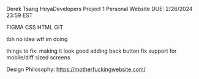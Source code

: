 Derek Tsang
HoyaDevelopers Project 1
Personal Website
DUE: 2/26/2024 23:59 EST

FIGMA
CSS
HTML
GIT

tbh no idea wtf im doing

things to fix:
making it look good
adding back button
fix support for mobile/diff sized screens

Design Philosophy:
https://motherfuckingwebsite.com/

